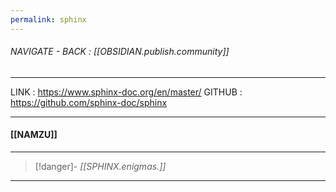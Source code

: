 ```yaml
---
permalink: sphinx
---
```




###### NAVIGATE - BACK : [[OBSIDIAN.publish.community]]
------

LINK : https://www.sphinx-doc.org/en/master/
GITHUB : https://github.com/sphinx-doc/sphinx


-----
#### [[NAMZU]]




------
>[!danger]- *[[SPHINX.enigmas.]]*
----

